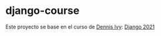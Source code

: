 # django-course

Este proyecto se base en el curso de [Dennis Ivy](https://dennisivy.com/): [Django 2021](https://github.com/divanov11/Django-2021/)
